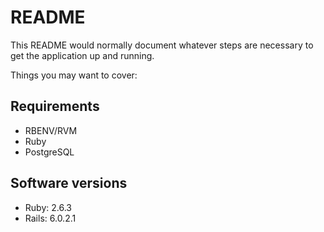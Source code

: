 # README

This README would normally document whatever steps are necessary to get the
application up and running.

Things you may want to cover:

## Requirements
- RBENV/RVM
- Ruby
- PostgreSQL

## Software versions
- Ruby: 2.6.3
- Rails: 6.0.2.1
